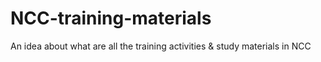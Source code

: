 # NCC-training-materials
An idea about what are all the training activities &amp; study materials in NCC 
